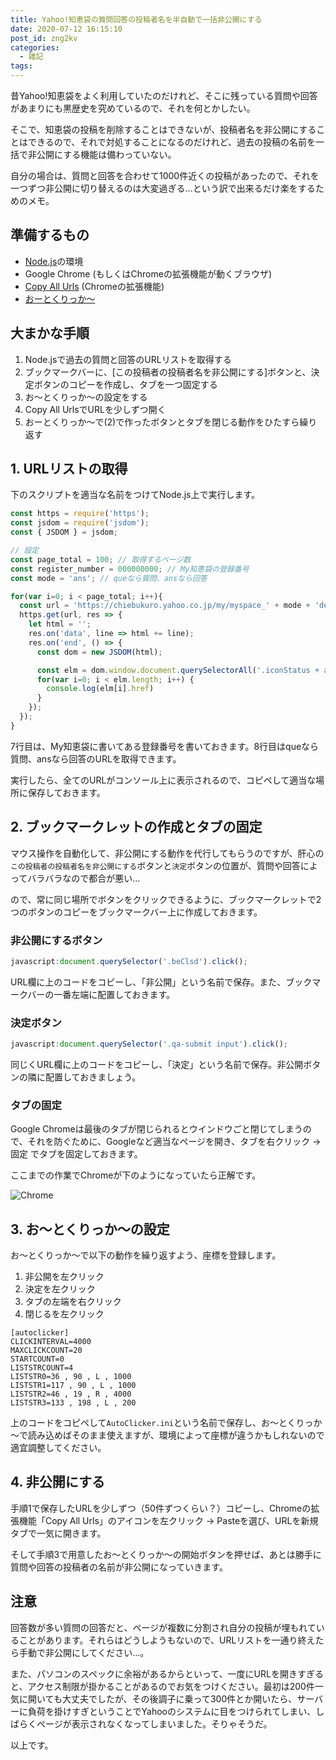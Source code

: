 ```yaml
---
title: Yahoo!知恵袋の質問回答の投稿者名を半自動で一括非公開にする
date: 2020-07-12 16:15:10
post_id: zng2kv
categories:
  - 雑記
tags:
---
```


昔Yahoo!知恵袋をよく利用していたのだけれど、そこに残っている質問や回答があまりにも黒歴史を究めているので、それを何とかしたい。

そこで、知恵袋の投稿を削除することはできないが、投稿者名を非公開にすることはできるので、それで対処することになるのだけれど、過去の投稿の名前を一括で非公開にする機能は備わっていない。

自分の場合は、質問と回答を合わせて1000件近くの投稿があったので、それを一つずつ非公開に切り替えるのは大変過ぎる...という訳で出来るだけ楽をするためのメモ。


## 準備するもの

- [Node.js](https://nodejs.org/ja/)の環境
- Google Chrome (もしくはChromeの拡張機能が動くブラウザ)
- [Copy All Urls](https://chrome.google.com/webstore/detail/copy-all-urls/djdmadneanknadilpjiknlnanaolmbfk) (Chromeの拡張機能)
- [おーとくりっか～](https://www.vector.co.jp/soft/winnt/util/se417864.html)



## 大まかな手順

1. Node.jsで過去の質問と回答のURLリストを取得する
2. ブックマークバーに、[この投稿者の投稿者名を非公開にする]ボタンと、決定ボタンのコピーを作成し、タブを一つ固定する
3. お～とくりっか～の設定をする
4. Copy All UrlsでURLを少しずつ開く
5. おーとくりっか～で(2)で作ったボタンとタブを閉じる動作をひたすら繰り返す


## 1. URLリストの取得

下のスクリプトを適当な名前をつけてNode.js上で実行します。

```javascript
const https = require('https');
const jsdom = require('jsdom');
const { JSDOM } = jsdom;

// 設定
const page_total = 100; // 取得するページ数
const register_number = 000000000; // My知恵袋の登録番号
const mode = 'ans'; // queなら質問、ansなら回答

for(var i=0; i < page_total; i++){
  const url = 'https://chiebukuro.yahoo.co.jp/my/myspace_' + mode + 'detail.php?writer=' + register_number + '&page=' + i;
  https.get(url, res => {
    let html = '';
    res.on('data', line => html += line);
    res.on('end', () => {
      const dom = new JSDOM(html);

      const elm = dom.window.document.querySelectorAll('.iconStatus + a');
      for(var i=0; i < elm.length; i++) {
        console.log(elm[i].href)
      }
    });
  });
}
```

7行目は、My知恵袋に書いてある登録番号を書いておきます。8行目はqueなら質問、ansなら回答のURLを取得できます。

実行したら、全てのURLがコンソール上に表示されるので、コピペして適当な場所に保存しておきます。

## 2. ブックマークレットの作成とタブの固定

マウス操作を自動化して、非公開にする動作を代行してもらうのですが、肝心の`この投稿者の投稿者名を非公開にする`ボタンと`決定`ボタンの位置が、質問や回答によってバラバラなので都合が悪い...

ので、常に同じ場所でボタンをクリックできるように、ブックマークレットで2つのボタンのコピーをブックマークバー上に作成しておきます。

### 非公開にするボタン

```javascript
javascript:document.querySelector('.beClsd').click();
```

URL欄に上のコードをコピーし、「非公開」という名前で保存。また、ブックマークバーの一番左端に配置しておきます。


### 決定ボタン

```javascript
javascript:document.querySelector('.qa-submit input').click();
```

同じくURL欄に上のコードをコピーし、「決定」という名前で保存。非公開ボタンの隣に配置しておきましょう。


### タブの固定

Google Chromeは最後のタブが閉じられるとウインドウごと閉じてしまうので、それを防ぐために、Googleなど適当なページを開き、タブを右クリック → 固定 でタブを固定しておきます。

ここまでの作業でChromeが下のようになっていたら正解です。

![Chrome](1.png)

## 3. お～とくりっか～の設定

お～とくりっか～で以下の動作を繰り返すよう、座標を登録します。


1. 非公開を左クリック
2. 決定を左クリック
3. タブの左端を右クリック
4. 閉じるを左クリック

```plaintext
[autoclicker]
CLICKINTERVAL=4000
MAXCLICKCOUNT=20
STARTCOUNT=0
LISTSTRCOUNT=4
LISTSTR0=36 , 90 , L , 1000
LISTSTR1=117 , 90 , L , 1000
LISTSTR2=46 , 19 , R , 4000
LISTSTR3=133 , 198 , L , 200
```

上のコードをコピペして`AutoClicker.ini`という名前で保存し、お～とくりっか～で読み込めばそのまま使えますが、環境によって座標が違うかもしれないので適宜調整してください。



## 4. 非公開にする

手順1で保存したURLを少しずつ（50件ずつくらい？）コピーし、Chromeの拡張機能「Copy All Urls」のアイコンを左クリック → Pasteを選び、URLを新規タブで一気に開きます。

そして手順3で用意したお～とくりっか～の開始ボタンを押せば、あとは勝手に質問や回答の投稿者の名前が非公開になっていきます。


## 注意

回答数が多い質問の回答だと、ページが複数に分割され自分の投稿が埋もれていることがあります。それらはどうしようもないので、URLリストを一通り終えたら手動で非公開にしてください...。

また、パソコンのスペックに余裕があるからといって、一度にURLを開きすぎると、アクセス制限が掛かることがあるのでお気をつけください。最初は200件一気に開いても大丈夫でしたが、その後調子に乗って300件とか開いたら、サーバーに負荷を掛けすぎということでYahooのシステムに目をつけられてしまい、しばらくページが表示されなくなってしまいました。そりゃそうだ。

以上です。
